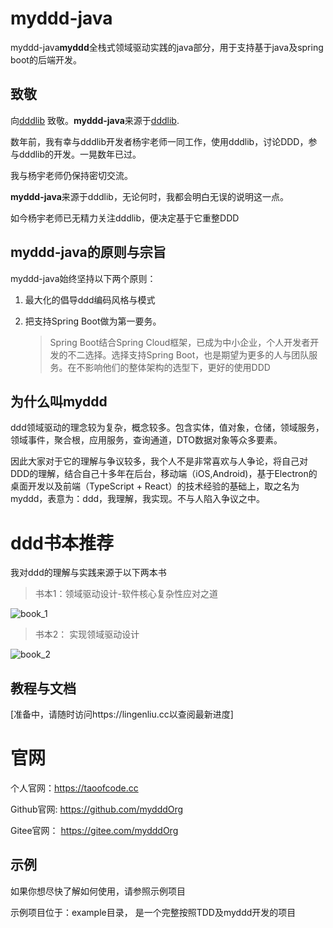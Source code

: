 # myddd-java

myddd-java**myddd**全栈式领域驱动实践的java部分，用于支持基于java及spring boot的后端开发。

## 致敬

向[dddlib](https://github.com/dayatang/dddlib) 致敬。**myddd-java**来源于[dddlib](https://github.com/dayatang/dddlib). 

数年前，我有幸与dddlib开发者杨宇老师一同工作，使用dddlib，讨论DDD，参与dddlib的开发。一晃数年已过。

我与杨宇老师仍保持密切交流。

**myddd-java**来源于dddlib，无论何时，我都会明白无误的说明这一点。

如今杨宇老师已无精力关注dddlib，便决定基于它重整DDD



## myddd-java的原则与宗旨

myddd-java始终坚持以下两个原则：

1. 最大化的倡导ddd编码风格与模式

2. 把支持Spring Boot做为第一要务。

   > Spring Boot结合Spring Cloud框架，已成为中小企业，个人开发者开发的不二选择。选择支持Spring Boot，也是期望为更多的人与团队服务。在不影响他们的整体架构的选型下，更好的使用DDD



## 为什么叫myddd

ddd领域驱动的理念较为复杂，概念较多。包含实体，值对象，仓储，领域服务，领域事件，聚合根，应用服务，查询通道，DTO数据对象等众多要素。

因此大家对于它的理解与争议较多，我个人不是非常喜欢与人争论，将自己对DDD的理解，结合自己十多年在后台，移动端（iOS,Android)，基于Electron的桌面开发以及前端（TypeScript + React）的技术经验的基础上，取之名为myddd，表意为：ddd，我理解，我实现。不与人陷入争议之中。



# ddd书本推荐

我对ddd的理解与实践来源于以下两本书

> 书本1：领域驱动设计-软件核心复杂性应对之道

![book_1](https://i.loli.net/2020/12/08/pRh8UasoVv3JizL.png)

> 书本2： 实现领域驱动设计

![book_2](https://i.loli.net/2020/12/08/O67nUtTkM4R5sLY.png)




## 教程与文档

[准备中，请随时访问https://lingenliu.cc以查阅最新进度]



# 官网

个人官网：https://taoofcode.cc

Github官网: https://github.com/mydddOrg

Gitee官网：  https://gitee.com/mydddOrg



## 示例

如果你想尽快了解如何使用，请参照示例项目

示例项目位于：example目录， 是一个完整按照TDD及myddd开发的项目